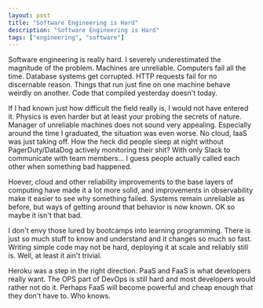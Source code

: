 ```yaml
---
layout: post
title: "Software Engineering is Hard"
description: "Software Engineering is Hard"
tags: ["engineering", "software"]
---
```


Software engineering is really hard. I severely underestimated the magnitude
of the problem. Machines are unreliable. Computers fail all the time. 
Database systems get corrupted. HTTP requests fail for no discernable reason.
Things that run just fine on one machine behave weirdly on another. Code that
compiled yesterday doesn't today.


If I had known just how difficult the field really is, I would not have 
entered it. Physics is even harder but at least your probing the secrets of 
nature. Manager of unreliable machines does not sound very appealing. 
Especially around the time I graduated, the situation was even worse. No cloud,
IaaS was just taking off. How the heck did people sleep at night without 
PagerDuty/DataDog actively  monitoring their shit? With only Slack to 
communicate with team members... I guess people actually called each other 
when something bad happened.

Hoever, cloud and other reliability improvements to the base layers of 
computing have made it a lot more solid, and improvements in observability 
make it easier to see why something failed. Systems remain unreliable as 
before, but ways of getting around that behavior is now known. OK so maybe it
isn't that bad.

I don't envy those lured by bootcamps into learning programming. There is 
just so much stuff to know and understand and it changes so much so fast. 
Writing simple code may not be hard, deploying it at scale and reliably still
is. Well, at least it ain't trivial.

Heroku was a step in the right direction. PaaS and FaaS is what developers 
really want. The OPS part of DevOps is still hard and most developers would 
rather not do it. Perhaps FaaS will become powerful and cheap enough that 
they don't have to. Who knows.  
